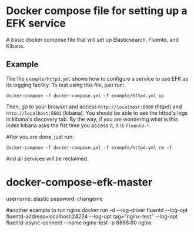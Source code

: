 Docker compose file for setting up a EFK service
================================================

A basic docker compose file that will set up Elasticsearch, Fluentd, and Kibana.

Example
-------

The file `example/httpd.yml` shows how to configure a service to use EFK as its logging facility. To test using this file, just run:

    docker-compose -f docker-compose.yml -f example/httpd.yml up

Then, go to your browser and access `http://localhost:8000` (httpd) and `http://localhost:5601` (kibana). You should be able to see the httpd's logs in kibana's discovery tab. By the way, if you are wondering what is this index kibana asks the fist time you access it, it is `fluentd-*`.

After you are done, just run:

    docker-compose -f docker-compose.yml -f example/httpd.yml rm -f

And all services will be reclaimed.

# docker-compose-efk-master

username: elastic
password: changeme


#another example to run nginx
docker run -d --log-driver fluentd --log-opt fluentd-address=localhost:24224 --log-opt tag="nginx-test" --log-opt fluentd-async-connect  --name nginx-test -p 8888:80 nginx
